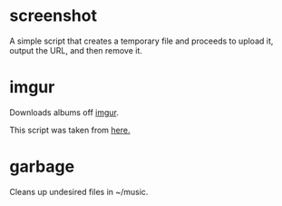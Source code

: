 screenshot
==
A simple script that creates a temporary file and proceeds to upload it, output the URL, and then remove it.

imgur
==
Downloads albums off [imgur](imgur.com).

This script was taken from [here.](http://www.reddit.com/r/tinycode/comments/wggg4/bash_one_liner_to_download_an_entire_imgur_album/)

garbage
==
Cleans up undesired files in ~/music.

